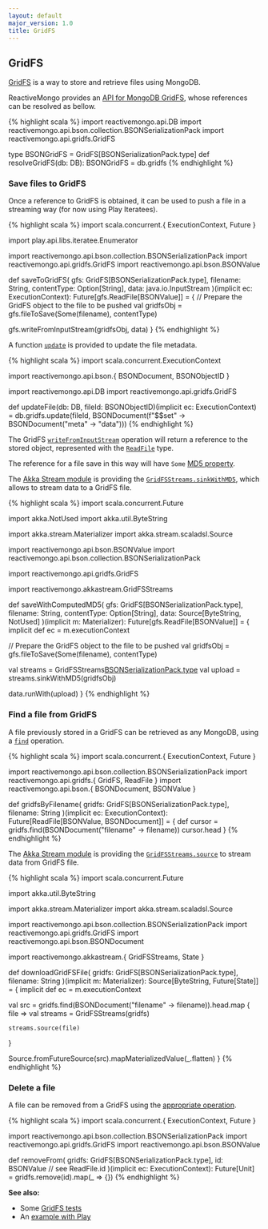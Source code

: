 ```yaml
---
layout: default
major_version: 1.0
title: GridFS
---
```


## GridFS

[GridFS](https://docs.mongodb.com/manual/core/gridfs/) is a way to store and retrieve files using MongoDB.

ReactiveMongo provides an [API for MongoDB GridFS](../../api/reactivemongo/gridfs/GridFS.GridFS), whose references can be resolved as bellow.

{% highlight scala %}
import reactivemongo.api.DB
import reactivemongo.api.bson.collection.BSONSerializationPack
import reactivemongo.api.gridfs.GridFS

type BSONGridFS = GridFS[BSONSerializationPack.type]
def resolveGridFS(db: DB): BSONGridFS = db.gridfs
{% endhighlight %}

### Save files to GridFS

Once a reference to GridFS is obtained, it can be used to push a file in a streaming way (for now using Play Iteratees).

{% highlight scala %}
import scala.concurrent.{ ExecutionContext, Future }

import play.api.libs.iteratee.Enumerator

import reactivemongo.api.bson.collection.BSONSerializationPack
import reactivemongo.api.gridfs.GridFS
import reactivemongo.api.bson.BSONValue

def saveToGridFS(
  gfs: GridFS[BSONSerializationPack.type],
  filename: String, 
  contentType: Option[String], 
  data: java.io.InputStream
)(implicit ec: ExecutionContext): Future[gfs.ReadFile[BSONValue]] = {
  // Prepare the GridFS object to the file to be pushed
  val gridfsObj = gfs.fileToSave(Some(filename), contentType)

  gfs.writeFromInputStream(gridfsObj, data)
}
{% endhighlight %}

A function [`update`](https://static.javadoc.io/org.reactivemongo/reactivemongo_{{site._1_0_scala_major}}/{{site._1_0_latest_minor}}/reactivemongo/api/gridfs/GridFS.html#update) is provided to update the file metadata.

{% highlight scala %}
import scala.concurrent.ExecutionContext

import reactivemongo.api.bson.{ BSONDocument, BSONObjectID }

import reactivemongo.api.DB
import reactivemongo.api.gridfs.GridFS

def updateFile(db: DB, fileId: BSONObjectID)(implicit ec: ExecutionContext) =
  db.gridfs.update(fileId, BSONDocument(f"$$set" ->
    BSONDocument("meta" -> "data")))
{% endhighlight %}

The GridFS [`writeFromInputStream`](../../api/reactivemongo/gridfs/GridFS.html) operation will return a reference to the stored object, represented with the [`ReadFile`](../../api/reactivemongo/gridfs/GridFS.ReadFile) type.

The reference for a file save in this way will have `Some` [MD5 property](../../api/reactivemongo/gridfs/GridFS.ReadFile@md5:Option[String]).

The [Akka Stream module](../tutorial/streaming.html#akka-stream) is providing the [`GridFSStreams.sinkWithMD5`](https://oss.sonatype.org/service/local/repositories/releases/archive/org/reactivemongo/reactivemongo-akkastream_{{site._1_0_scala_major}}/{{site._1_0_latest_minor}}/reactivemongo-akkastream_{{site._1_0_scala_major}}-{{site._1_0_latest_minor}}-javadoc.jar/!/reactivemongo/akkastream/GridFSStreams.html#sinkWithMD5[Id%3C:GridFSStreams.this.gridfs.pack.Value](file:reactivemongo.api.gridfs.FileToSave[GridFSStreams.this.gridfs.pack.type,Id],chunkSize:Int)(implicitreadFileReader:GridFSStreams.this.gridfs.pack.Reader[GridFSStreams.this.gridfs.ReadFile[Id]],implicitec:scala.concurrent.ExecutionContext,implicitidProducer:reactivemongo.api.gridfs.IdProducer[Id],implicitdocWriter:reactivemongo.api.bson.BSONDocumentWriter[file.pack.Document]):akka.stream.scaladsl.Sink[akka.util.ByteString,scala.concurrent.Future[GridFSStreams.this.gridfs.ReadFile[Id]]]), which allows to stream data to a GridFS file.

{% highlight scala %}
import scala.concurrent.Future

import akka.NotUsed
import akka.util.ByteString

import akka.stream.Materializer
import akka.stream.scaladsl.Source

import reactivemongo.api.bson.BSONValue
import reactivemongo.api.bson.collection.BSONSerializationPack

import reactivemongo.api.gridfs.GridFS

import reactivemongo.akkastream.GridFSStreams

def saveWithComputedMD5(
  gfs: GridFS[BSONSerializationPack.type],
  filename: String, 
  contentType: Option[String], 
  data: Source[ByteString, NotUsed]
)(implicit m: Materializer): Future[gfs.ReadFile[BSONValue]] = {
  implicit def ec = m.executionContext

  // Prepare the GridFS object to the file to be pushed
  val gridfsObj = gfs.fileToSave(Some(filename), contentType)

  val streams = GridFSStreams[BSONSerializationPack.type](gfs)
  val upload = streams.sinkWithMD5(gridfsObj)

  data.runWith(upload)
}
{% endhighlight %}

### Find a file from GridFS

A file previously stored in a GridFS can be retrieved as any MongoDB, using a [`find`](../../api/reactivemongo/gridfs/GridFS.GridFS#find[S,T%3C:GridFS.this.ReadFile[_]](selector:S)(implicitsWriter:GridFS.this.pack.Writer[S],implicitreadFileReader:GridFS.this.pack.Reader[T],implicitctx:scala.concurrent.ExecutionContext,implicitcp:reactivemongo.api.CursorProducer[T]):cp.ProducedCursor) operation.

{% highlight scala %}
import scala.concurrent.{ ExecutionContext, Future }

import reactivemongo.api.bson.collection.BSONSerializationPack
import reactivemongo.api.gridfs.{ GridFS, ReadFile }
import reactivemongo.api.bson.{ BSONDocument, BSONValue }

def gridfsByFilename(
  gridfs: GridFS[BSONSerializationPack.type],
  filename: String
)(implicit ec: ExecutionContext): Future[ReadFile[BSONValue, BSONDocument]] = {
  def cursor = gridfs.find(BSONDocument("filename" -> filename))
  cursor.head
}
{% endhighlight %}

The [Akka Stream module](../tutorial/streaming.html#akka-stream) is providing the [`GridFSStreams.source`](https://oss.sonatype.org/service/local/repositories/releases/archive/org/reactivemongo/reactivemongo-akkastream_{{site._1_0_scala_major}}/{{site._1_0_latest_minor}}/reactivemongo-akkastream_{{site._1_0_scala_major}}-{{site._1_0_latest_minor}}-javadoc.jar/!/reactivemongo/akkastream/GridFSStreams.html#source[Id%3C:GridFSStreams.this.gridfs.pack.Value](file:GridFSStreams.this.gridfs.ReadFile[Id],readPreference:reactivemongo.api.ReadPreference)(implicitm:akka.stream.Materializer,implicitidProducer:reactivemongo.api.gridfs.IdProducer[Id]):akka.stream.scaladsl.Source[akka.util.ByteString,scala.concurrent.Future[reactivemongo.akkastream.State]]) to stream data from GridFS file.

{% highlight scala %}
import scala.concurrent.Future

import akka.util.ByteString

import akka.stream.Materializer
import akka.stream.scaladsl.Source

import reactivemongo.api.bson.collection.BSONSerializationPack
import reactivemongo.api.gridfs.GridFS
import reactivemongo.api.bson.BSONDocument

import reactivemongo.akkastream.{ GridFSStreams, State }

def downloadGridFSFile(
  gridfs: GridFS[BSONSerializationPack.type],
  filename: String
)(implicit m: Materializer): Source[ByteString, Future[State]] = {
  implicit def ec = m.executionContext

  val src = gridfs.find(BSONDocument("filename" -> filename)).head.map { file =>
    val streams = GridFSStreams(gridfs)

    streams.source(file)
  }

  Source.fromFutureSource(src).mapMaterializedValue(_.flatten)
}
{% endhighlight %}

### Delete a file

A file can be removed from a GridFS using the [appropriate operation](../../api/reactivemongo/gridfs/GridFS.GridFS#remove[Id%3C:GridFS.this.pack.Value](id:Id)(implicitctx:scala.concurrent.ExecutionContext,implicitidProducer:reactivemongo.api.gridfs.IdProducer[Id]):scala.concurrent.Future[reactivemongo.api.commands.WriteResult]).

{% highlight scala %}
import scala.concurrent.{ ExecutionContext, Future }

import reactivemongo.api.bson.collection.BSONSerializationPack
import reactivemongo.api.gridfs.GridFS
import reactivemongo.api.bson.BSONValue

def removeFrom(
  gridfs: GridFS[BSONSerializationPack.type],
  id: BSONValue // see ReadFile.id
)(implicit ec: ExecutionContext): Future[Unit] =
  gridfs.remove(id).map(_ => {})
{% endhighlight %}

**See also:**

- Some [GridFS tests](https://github.com/ReactiveMongo/ReactiveMongo/blob/{{site._1_0_latest_minor}}/driver/src/test/scala/GridfsSpec.scala)
- An [example with Play](../tutorial/play.html#helpers-for-gridfs)
